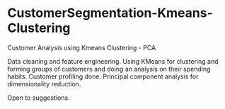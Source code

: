 # CustomerSegmentation-Kmeans-Clustering
Customer Analysis using Kmeans Clustering - PCA

Data cleaning and feature engineering.
Using KMeans for clustering and forming groups of customers and doing an analysis on their spending habits.
Customer profiling done.
Principal component analysis for dimensionality reduction.

Open to suggestions.
